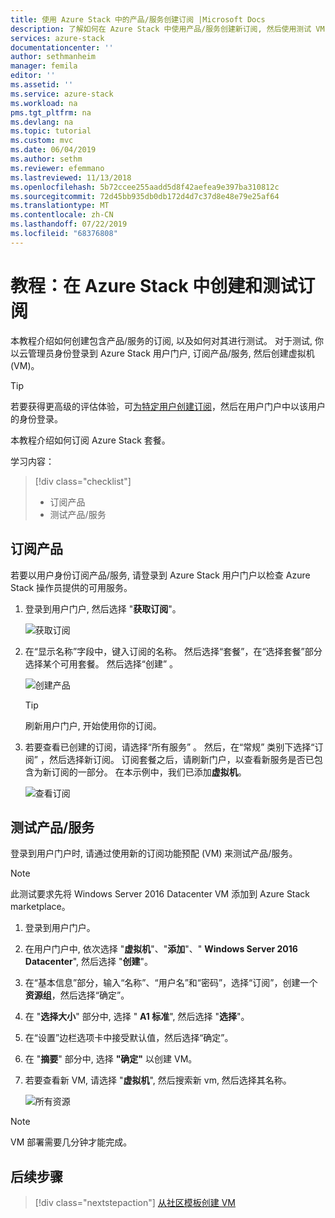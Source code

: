 ```yaml
---
title: 使用 Azure Stack 中的产品/服务创建订阅 |Microsoft Docs
description: 了解如何在 Azure Stack 中使用产品/服务创建新订阅, 然后使用测试 VM 测试产品/服务。
services: azure-stack
documentationcenter: ''
author: sethmanheim
manager: femila
editor: ''
ms.assetid: ''
ms.service: azure-stack
ms.workload: na
pms.tgt_pltfrm: na
ms.devlang: na
ms.topic: tutorial
ms.custom: mvc
ms.date: 06/04/2019
ms.author: sethm
ms.reviewer: efemmano
ms.lastreviewed: 11/13/2018
ms.openlocfilehash: 5b72ccee255aadd5d8f42aefea9e397ba310812c
ms.sourcegitcommit: 72d45bb935db0db172d4d7c37d8e48e79e25af64
ms.translationtype: MT
ms.contentlocale: zh-CN
ms.lasthandoff: 07/22/2019
ms.locfileid: "68376808"
---
```

# <a name="tutorial-create-and-test-a-subscription-in-azure-stack"></a>教程：在 Azure Stack 中创建和测试订阅

本教程介绍如何创建包含产品/服务的订阅, 以及如何对其进行测试。 对于测试, 你以云管理员身份登录到 Azure Stack 用户门户, 订阅产品/服务, 然后创建虚拟机 (VM)。

> [!TIP]
> 若要获得更高级的评估体验，可[为特定用户创建订阅](../operator/azure-stack-subscribe-plan-provision-vm.md#create-a-subscription-as-a-cloud-operator)，然后在用户门户中以该用户的身份登录。

本教程介绍如何订阅 Azure Stack 套餐。

学习内容：

> [!div class="checklist"]
> * 订阅产品 
> * 测试产品/服务

## <a name="subscribe-to-an-offer"></a>订阅产品

若要以用户身份订阅产品/服务, 请登录到 Azure Stack 用户门户以检查 Azure Stack 操作员提供的可用服务。

1. 登录到用户门户, 然后选择 "**获取订阅**"。

   ![获取订阅](media/azure-stack-subscribe-services/get-subscription.png)

2. 在“显示名称”字段中，键入订阅的名称。  然后选择“套餐”，在“选择套餐”部分选择某个可用套餐。   然后选择“创建”  。

   ![创建产品](media/azure-stack-subscribe-services/create-subscription.png)

   > [!TIP]
   > 刷新用户门户, 开始使用你的订阅。

3. 若要查看已创建的订阅，请选择“所有服务”  。 然后，在“常规”  类别下选择“订阅”  ，然后选择新订阅。 订阅套餐之后，请刷新门户，以查看新服务是否已包含为新订阅的一部分。 在本示例中，我们已添加**虚拟机**。

   ![查看订阅](media/azure-stack-subscribe-services/view-subscription.png)

## <a name="test-the-offer"></a>测试产品/服务

登录到用户门户时, 请通过使用新的订阅功能预配 (VM) 来测试产品/服务。

> [!NOTE]
> 此测试要求先将 Windows Server 2016 Datacenter VM 添加到 Azure Stack marketplace。

1. 登录到用户门户。

2. 在用户门户中, 依次选择 "**虚拟机**"、"**添加**"、" **Windows Server 2016 Datacenter**", 然后选择 "**创建**"。

3. 在“基本信息”部分，输入“名称”、“用户名”和“密码”，选择“订阅”，创建一个**资源组**，然后选择“确定”。      

4. 在 "**选择大小**" 部分中, 选择 " **A1 标准**", 然后选择 "**选择**"。  

5. 在“设置”边栏选项卡中接受默认值，然后选择“确定”。  

6. 在 "**摘要**" 部分中, 选择 **"确定"** 以创建 VM。  

7. 若要查看新 VM, 请选择 "**虚拟机**", 然后搜索新 vm, 然后选择其名称。

    ![所有资源](media/azure-stack-subscribe-services/view-vm.png)

> [!NOTE]
> VM 部署需要几分钟才能完成。

## <a name="next-steps"></a>后续步骤

> [!div class="nextstepaction"]
> [从社区模板创建 VM](azure-stack-create-vm-template.md)